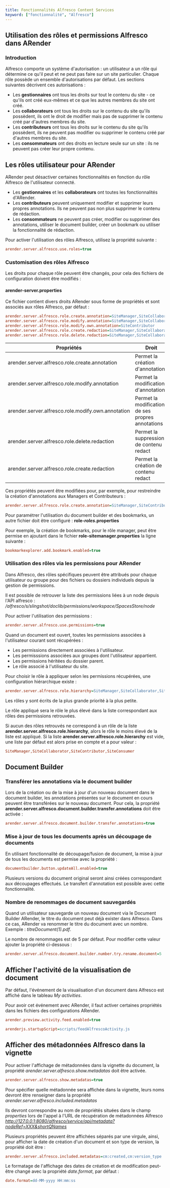 ```yaml
---
title: Fonctionnalités Alfresco Content Services
keyword: ["fonctionnalité", "Alfresco"]
---
```


## Utilisation des rôles et permissions Alfresco dans ARender

### Introduction

Alfresco comporte un système d'autorisation : un utilisateur a un rôle qui détermine ce qu'il peut et ne peut pas faire sur un site particulier. Chaque rôle possède un ensemble d'autorisations par défaut.
Les sections suivantes décrivent ces autorisations :

- Les **gestionnaires** ont tous les droits sur tout le contenu du site - ce qu'ils ont créé eux-mêmes et ce que les autres membres du site ont créé.
- Les **collaborateurs** ont tous les droits sur le contenu du site qu'ils possèdent, ils ont le droit de modifier mais pas de supprimer le contenu créé par d'autres membres du site.
- Les **contributeurs** ont tous les droits sur le contenu du site qu'ils possèdent, ils ne peuvent pas modifier ou supprimer le contenu créé par d'autres membres du site.
- Les **consommateurs** ont des droits en lecture seule sur un site : ils ne peuvent pas créer leur propre contenu.

## Les rôles utilisateur pour ARender

ARender peut désactiver certaines fonctionnalités en fonction du rôle Alfresco de l'utilisateur connecté.

- Les **gestionnaires** et les **collaborateurs** ont toutes les fonctionnalités d'ARender.
- Les **contributeurs** peuvent uniquement modifier et supprimer leurs propres annotations. Ils ne peuvent pas non plus supprimer le contenu de rédaction.
- Les **consommateurs** ne peuvent pas créer, modifier ou supprimer des annotations, utiliser le document builder, créer un bookmark ou utiliser la fonctionnalité de rédaction.

Pour activer l'utilisation des rôles Alfresco, utilisez la propriété suivante :

```cfg
arender.server.alfresco.use.roles=true
```

### Customisation des rôles Alfresco

Les droits pour chaque rôle peuvent être changés, pour cela des fichiers de configuration doivent être modifiés :

#### arender-server.properties

Ce fichier contient divers droits ARender sous forme de propriétés et sont associés aux rôles Alfresco, par défaut :


```cfg
arender.server.alfresco.role.create.annotation=SiteManager,SiteCollaborator,SiteContributor
arender.server.alfresco.role.modify.annotation=SiteManager,SiteCollaborator
arender.server.alfresco.role.modify.own.annotation=SiteContributor
arender.server.alfresco.role.create.redaction=SiteManager,SiteCollaborator,SiteContributor
arender.server.alfresco.role.delete.redaction=SiteManager,SiteCollaborator
```


| Propriétés                                            | Droit                                             |
| ----------------------------------------------------- | ------------------------------------------------- |
| arender.server.alfresco.role.create.annotation        | Permet la création d'annotations                  |
| arender.server.alfresco.role.modify.annotation        | Permet la modification d'annotations              |
| arender.server.alfresco.role.modify.own.annotation    | Permet la modification de ses propres annotations |
| arender.server.alfresco.role.delete.redaction         | Permet la suppression de contenu redact           |
| arender.server.alfresco.role.create.redaction         | Permet la création de contenu redact              |

Ces propriétés peuvent être modifiées pour, par exemple, pour restreindre la création d'annotations aux Managers et Contributeurs :


```cfg
arender.server.alfresco.role.create.annotation=SiteManager,SiteContributor
```


Pour paramétrer l'utilisation du document builder et des bookmarks, un autre fichier doit être configuré : **role-*roles*.properties**

Pour exemple, la création de bookmarks, pour le rôle manager, peut être permise en ajoutant dans le fichier **role-sitemanager.properties** la ligne suivante :


```cfg
bookmarkexplorer.add.bookmark.enabled=true
```


### Utilisation des rôles via les permissions pour ARender

Dans Alfresco, des rôles spécifiques peuvent être attribués pour chaque utilisateur ou groupe pour des fichiers ou dossiers individuels depuis la gestion de permissions.

Il est possible de retrouver la liste des permissions liées à un node depuis l'API alfresco : */alfresco/s/slingshot/doclib/permissions/workspace/SpacesStore/node*

Pour activer l'utilisation des permissions :
```cfg
arender.server.alfresco.use.permissions=true
```

Quand un document est ouvert, toutes les permissions associées à l'utilisateur courant sont récupérées :

- Les permissions directement associées à l'utilisateur.
- Les permisssions associées aux groupes dont l'utilisateur appartient.
- Les permissions héritées du dossier parent.
- Le rôle associé à l'utilisateur du site.

Pour choisir le rôle à appliquer selon les permissions récupérées, une configuration hiérarchique existe :
```cfg
arender.server.alfresco.role.hierarchy=SiteManager,SiteCollaborator,SiteContributor,SiteConsumer
```

Les rôles y sont écrits de la plus grande priorité à la plus petite.

Le rôle appliqué sera le rôle le plus élevé dans la liste correspondant aux rôles des permissions retrouvées.

Si aucun des rôles retrouvés ne correspond à un rôle de la liste **arender.server.alfresco.role.hierarchy**, alors le rôle le moins élevé de la liste est appliqué.
Si la liste **arender.server.alfresco.role.hierarchy** est vide, une liste par défaut est alors prise en compte et a pour valeur : 
```cfg
SiteManager,SiteCollaborator,SiteContributor,SiteConsumer
```

## Document Builder

### Transférer les annotations via le document builder

Lors de la création ou de la mise à jour d'un nouveau document dans le document builder, les annotations présentes sur le document en cours peuvent être transférées sur le nouveau document.
Pour cela, la propriété **arender.server.alfresco.document.builder.transfer.annotations** doit être activée :


```cfg
arender.server.alfresco.document.builder.transfer.annotations=true
```


### Mise à jour de tous les documents après un découpage de documents

En utilisant fonctionnalité de découpage/fusion de document, la mise à jour de tous les documents est permise avec la propriété :


```cfg
documentbuilder.button.updateAll.enabled=true
```


Plusieurs versions du document original seront ainsi créées correspondant aux découpages effectués. Le transfert d'annotation est possible avec cette fonctionnalité.

### Nombre de renommages de document sauvegardés

Quand un utilisateur sauvegarde un nouveau document via le Document Builder ARender, le titre du document peut déjà exister dans Alfresco. Dans ce cas, ARender va renommer le titre du document avec un nombre. Exemple : *titreDocument(1).pdf*.

Le nombre de renommages est de 5 par défaut. Pour modifier cette valeur ajouter la propriété ci-dessous :


```cfg
arender.server.alfresco.document.builder.number.try.rename.document=5
```


## Afficher l'activité de la visualisation de document

Par défaut, l'événement de la visualisation d'un document dans Alfresco est affiché dans le tableau *My activities*.

Pour avoir cet événement avec ARender, il faut activer certaines propriétés dans les fichiers des configurations ARender.


```cfg
arender.preview.activity.feed.enabled=true
```



```cfg
arenderjs.startupScript=scripts/feedAlfrescoActivity.js
```


## Afficher des métadonnées Alfresco dans la vignette

Pour activer l'affichage de métadonnées dans la vignette du document, la propriété *arender.server.alfresco.show.metadatas* doit être activée.


```cfg
arender.server.alfresco.show.metadatas=true
```


Pour spécifier quelle métadonnée sera affichée dans la vignette, leurs noms devront être renseigner dans la propriété *arender.server.alfresco.included.metadatas*

Ils devront correspondre au nom de propriétés situées dans le champ *properties* lors de l'appel à l'URL de récupération de métadonnées Alfresco  *http://127.0.0.1:8080/alfresco/service/api/metadata?nodeRef=XXX&shortQNames*

Plusieurs propriétés peuvent être affichées séparés par une virgule, ainsi, pour afficher la date de création d'un document et son type de version, la propriété doit être :


```cfg
arender.server.alfresco.included.metadatas=cm:created,cm:version_type
```


Le formatage de l'affichage des dates de création et de modification peut-être changé avec la propriété *date.format*, par défaut : 


```cfg 
date.format=dd-MM-yyyy HH:mm:ss
```

